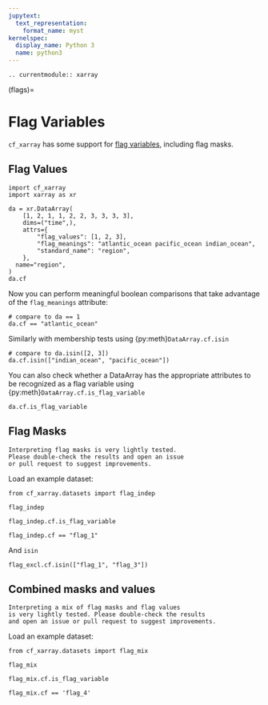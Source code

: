 ```yaml
---
jupytext:
  text_representation:
    format_name: myst
kernelspec:
  display_name: Python 3
  name: python3
---
```


```{eval-rst}
.. currentmodule:: xarray
```

(flags)=

# Flag Variables

`cf_xarray` has some support for [flag variables](http://cfconventions.org/Data/cf-conventions/cf-conventions-1.8/cf-conventions.html#flags), including flag masks.

## Flag Values

```{code-cell}
import cf_xarray
import xarray as xr

da = xr.DataArray(
    [1, 2, 1, 1, 2, 2, 3, 3, 3, 3],
    dims=("time",),
    attrs={
        "flag_values": [1, 2, 3],
        "flag_meanings": "atlantic_ocean pacific_ocean indian_ocean",
        "standard_name": "region",
    },
  name="region",
)
da.cf
```

Now you can perform meaningful boolean comparisons that take advantage of the `flag_meanings` attribute:

```{code-cell}
# compare to da == 1
da.cf == "atlantic_ocean"
```

Similarly with membership tests using {py:meth}`DataArray.cf.isin`

```{code-cell}
# compare to da.isin([2, 3])
da.cf.isin(["indian_ocean", "pacific_ocean"])
```

You can also check whether a DataArray has the appropriate attributes to be recognized as a flag variable using {py:meth}`DataArray.cf.is_flag_variable`

```{code-cell}
da.cf.is_flag_variable
```

## Flag Masks

```{warning}
Interpreting flag masks is very lightly tested.
Please double-check the results and open an issue
or pull request to suggest improvements.
```

Load an example dataset:

```{code-cell}
from cf_xarray.datasets import flag_indep

flag_indep
```

```{code-cell}
flag_indep.cf.is_flag_variable
```

```{code-cell}
flag_indep.cf == "flag_1"
```

And `isin`

```{code-cell}
flag_excl.cf.isin(["flag_1", "flag_3"])
```

## Combined masks and values

```{warning}
Interpreting a mix of flag masks and flag values
is very lightly tested. Please double-check the results
and open an issue or pull request to suggest improvements.
```

Load an example dataset:

```{code-cell}
from cf_xarray.datasets import flag_mix

flag_mix
```

```{code-cell}
flag_mix.cf.is_flag_variable
```

```{code-cell}
flag_mix.cf == 'flag_4'
```
